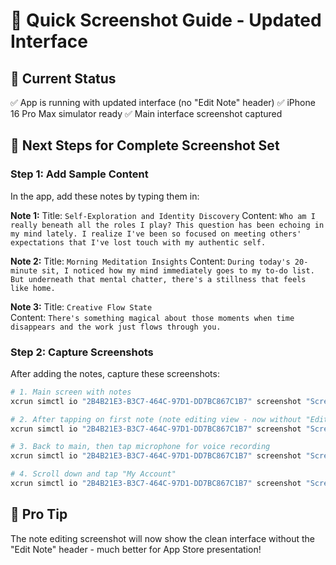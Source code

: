 # 📸 Quick Screenshot Guide - Updated Interface

## 🎯 Current Status
✅ App is running with updated interface (no "Edit Note" header)
✅ iPhone 16 Pro Max simulator ready
✅ Main interface screenshot captured

## 📱 Next Steps for Complete Screenshot Set

### Step 1: Add Sample Content
In the app, add these notes by typing them in:

**Note 1:**
Title: `Self-Exploration and Identity Discovery`
Content: `Who am I really beneath all the roles I play? This question has been echoing in my mind lately. I realize I've been so focused on meeting others' expectations that I've lost touch with my authentic self.`

**Note 2:**
Title: `Morning Meditation Insights`
Content: `During today's 20-minute sit, I noticed how my mind immediately goes to my to-do list. But underneath that mental chatter, there's a stillness that feels like home.`

**Note 3:**
Title: `Creative Flow State`  
Content: `There's something magical about those moments when time disappears and the work just flows through you.`

### Step 2: Capture Screenshots

After adding the notes, capture these screenshots:

```bash
# 1. Main screen with notes
xcrun simctl io "2B4B21E3-B3C7-464C-97D1-DD7BC867C1B7" screenshot "Screenshots/02-main-with-notes.png"

# 2. After tapping on first note (note editing view - now without "Edit Note" header!)
xcrun simctl io "2B4B21E3-B3C7-464C-97D1-DD7BC867C1B7" screenshot "Screenshots/03-note-editing-clean.png"

# 3. Back to main, then tap microphone for voice recording
xcrun simctl io "2B4B21E3-B3C7-464C-97D1-DD7BC867C1B7" screenshot "Screenshots/04-voice-recording.png"

# 4. Scroll down and tap "My Account"
xcrun simctl io "2B4B21E3-B3C7-464C-97D1-DD7BC867C1B7" screenshot "Screenshots/05-account-drawer.png"
```

## 🎯 Pro Tip
The note editing screenshot will now show the clean interface without the "Edit Note" header - much better for App Store presentation!